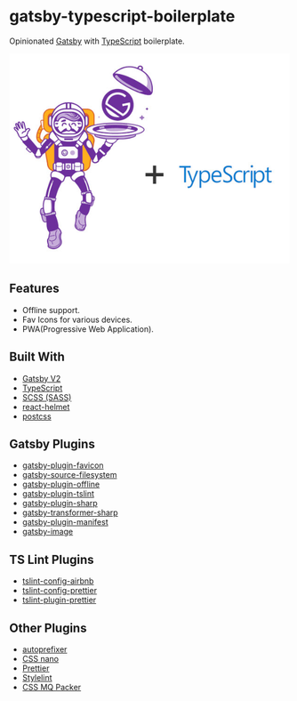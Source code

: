# gatsby-typescript-boilerplate
Opinionated [Gatsby](https://www.gatsbyjs.org/) with [TypeScript](https://www.typescriptlang.org/) boilerplate. 

![Gatsby + TypeScript](src/images/gatsby-typescript.jpg)

## Features
* Offline support.
* Fav Icons for various devices.
* PWA(Progressive Web Application).


## Built With
* [Gatsby V2](https://www.gatsbyjs.org/)
* [TypeScript](https://www.typescriptlang.org/)
* [SCSS (SASS)](https://sass-lang.com/)
* [react-helmet](https://www.npmjs.com/package/react-helmet)
* [postcss](https://github.com/postcss)

## Gatsby Plugins
* [gatsby-plugin-favicon](https://www.npmjs.com/package/gatsby-plugin-favicon)
* [gatsby-source-filesystem](https://www.npmjs.com/package/gatsby-source-filesystem)
* [gatsby-plugin-offline](https://www.npmjs.com/package/gatsby-plugin-offline)
* [gatsby-plugin-tslint](https://www.npmjs.com/package/gatsby-plugin-tslint)
* [gatsby-plugin-sharp](https://www.npmjs.com/package/gatsby-plugin-sharp)
* [gatsby-transformer-sharp](https://www.npmjs.com/package/gatsby-transformer-sharp)
* [gatsby-plugin-manifest](https://www.npmjs.com/package/gatsby-plugin-manifest)
* [gatsby-image](https://www.npmjs.com/package/gatsby-image)

## TS Lint Plugins
* [tslint-config-airbnb](https://www.npmjs.com/package/tslint-config-airbnb)
* [tslint-config-prettier](https://www.npmjs.com/package/tslint-config-prettier)
* [tslint-plugin-prettier](https://www.npmjs.com/package/tslint-plugin-prettier)

## Other Plugins
* [autoprefixer](https://www.npmjs.com/package/autoprefixer)
* [CSS nano](https://github.com/cssnano/cssnano)
* [Prettier](https://www.npmjs.com/package/prettier)
* [Stylelint](https://www.npmjs.com/package/stylelint)
* [CSS MQ Packer](https://www.npmjs.com/package/css-mqpacker)
